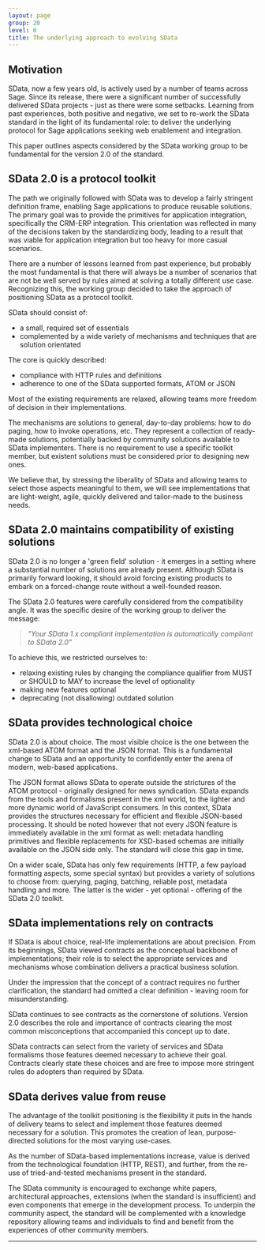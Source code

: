 ```yaml
---
layout: page
group: 20
level: 0
title: The underlying approach to evolving SData
---
```


## <a name="motivation">Motivation</a>

SData, now a few years old, is actively used by a number of teams across Sage. Since its release, there 
were a significant number of successfully delivered SData projects - just as there were some setbacks. 
Learning from past experiences, both positive and negative, we set to re-work the SData standard in the 
light of its fundamental role: to deliver the underlying protocol for Sage applications seeking web 
enablement and integration.
 
This paper outlines aspects considered by the SData working group to be fundamental for the version 2.0 
of the standard.

## <a name="protocol-toolkit">SData 2.0 is a protocol toolkit</a>

The path we originally followed with SData was to develop a fairly stringent definition frame, enabling 
Sage applications to produce reusable solutions. The primary goal was to provide the primitives for 
application integration, specifically the CRM-ERP integration. This orientation was reflected in many of 
the decisions taken by the standardizing body, leading to a result that was viable for application 
integration but too heavy for more casual scenarios.

There are a number of lessons learned from past experience, but probably the most fundamental is that 
there will always be a number of scenarios that are not be well served by rules aimed at solving a totally 
different use case. Recognizing this, the working group decided to take the approach of positioning 
SData as a protocol toolkit.

SData should consist of:

* a small, required set of essentials
* complemented by a wide variety of mechanisms and techniques that are solution orientated

The core is quickly described:

* compliance with HTTP rules and definitions
* adherence to one of the SData supported formats, ATOM or JSON

Most of the existing requirements are relaxed, allowing teams more freedom of decision in their 
implementations.

The mechanisms are solutions to general, day-to-day problems: how to do paging, how to invoke 
operations, etc. They represent a collection of ready-made solutions, potentially backed by community 
solutions available to SData implementers. There is no requirement to use a specific toolkit member, but 
existent solutions must be considered prior to designing new ones.

We believe that, by stressing the liberality of SData and allowing teams to select those aspects 
meaningful to them, we will see implementations that are light-weight, agile, quickly delivered and 
tailor-made to the business needs.

## <a name="maintains-compatibility">SData 2.0 maintains compatibility of existing solutions</a>

SData 2.0 is no longer a 'green field' solution - it emerges in a setting where a substantial number of solutions are already present. Although SData is primarily forward looking, it should avoid forcing existing products to embark on a forced-change route without a well-founded reason.

The SData 2.0 features were carefully considered from the compatibility angle. It was the specific desire of the working group to deliver the message:

> *"Your SData 1.x compliant implementation is automatically compliant to SData 2.0"*

To achieve this, we restricted ourselves to:

*  relaxing existing rules by changing the compliance qualifier from MUST or SHOULD to MAY to increase the level of optionality
*  making new features optional
*  deprecating (not disallowing) outdated solution

## <a name="technological-choice">SData provides technological choice</a>

SData 2.0 is about choice. The most visible choice is the one between the xml-based ATOM format and 
the JSON format. This is a fundamental change to SData and an opportunity to confidently enter the 
arena of modern, web-based applications.

The JSON format allows SData to operate outside the strictures of the ATOM protocol - originally 
designed for news syndication. SData expands from the tools and formalisms present in the xml world, 
to the lighter and more dynamic world of JavaScript consumers. In this context, SData provides the 
structures necessary for efficient and flexible JSON-based processing. It should be noted however that 
not every JSON feature is immediately available in the xml format as well: metadata handling primitives 
and flexible replacements for XSD-based schemas are initially available on the JSON side only. The 
standard will close this gap in time.

On a wider scale, SData has only few requirements (HTTP, a few payload formatting aspects, some 
special syntax) but provides a variety of solutions to choose from: querying, paging, batching, reliable 
post, metadata handling and more. The latter is the wider - yet optional - offering of the SData 2.0 
toolkit.

## <a name="implementations">SData implementations rely on contracts</a>

If SData is about choice, real-life implementations are about precision. From its beginnings, SData viewed 
contracts as the conceptual backbone of implementations; their role is to select the appropriate services 
and mechanisms whose combination delivers a practical business solution.

Under the impression that the concept of a contract requires no further clarification, the standard had 
omitted a clear definition - leaving room for misunderstanding.

SData continues to see contracts as the cornerstone of solutions. Version 2.0 describes the role and 
importance of contracts clearing the most common misconceptions that accompanied this concept up to 
date.

SData contracts can select from the variety of services and SData formalisms those features deemed 
necessary to achieve their goal. Contracts clearly state these choices and are free to impose more 
stringent rules do adopters than required by SData.

## <a name="derives-value">SData derives value from reuse</a>

The advantage of the toolkit positioning is the flexibility it puts in the hands of delivery teams to select 
and implement those features deemed necessary for a solution. This promotes the creation of lean, 
purpose-directed solutions for the most varying use-cases.

As the number of SData-based implementations increase, value is derived from the technological 
foundation (HTTP, REST), and further, from the re-use of tried-and-tested mechanisms present in the 
standard. 

The SData community is encouraged to exchange white papers, architectural approaches, extensions 
(when the standard is insufficient) and even components that emerge in the development process. To 
underpin the community aspect, the standard will be complemented with a knowledge repository 
allowing teams and individuals to find and benefit from the experiences of other community members.

***